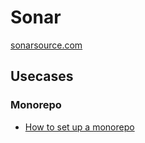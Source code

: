 # Sonar

[sonarsource.com](https://www.sonarsource.com/)

## Usecases

### Monorepo

* [How to set up a monorepo](https://sonarcloud.io/documentation/analysis/setup-monorepo/)
